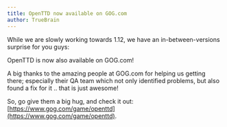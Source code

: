 ```yaml
---
title: OpenTTD now available on GOG.com
author: TrueBrain
---
```


While we are slowly working towards 1.12, we have an in-between-versions surprise for you guys:

OpenTTD is now also available on GOG.com!

A big thanks to the amazing people at GOG.com for helping us getting there; especially their QA team which not only identified problems, but also found a fix for it .. that is just awesome!

So, go give them a big hug, and check it out: [https://www.gog.com/game/openttd](https://www.gog.com/game/openttd).
